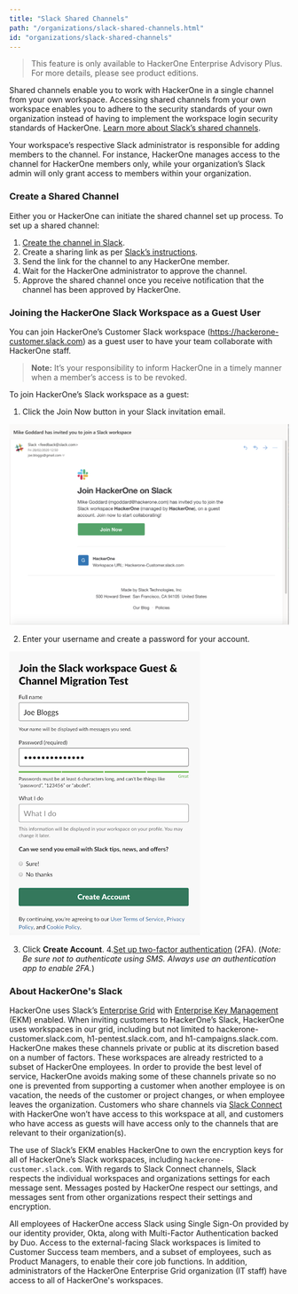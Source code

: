 ```yaml
---
title: "Slack Shared Channels"
path: "/organizations/slack-shared-channels.html"
id: "organizations/slack-shared-channels"
---
```

>This feature is only available to HackerOne Enterprise Advisory Plus. For more details, please see product editions.

Shared channels enable you to work with HackerOne in a single channel from your own workspace. Accessing shared channels from your own workspace enables you to adhere to the security standards of your own organization instead of having to implement the workspace login security standards of HackerOne. [Learn more about Slack’s shared channels](https://slack.com/intl/en-gb/help/articles/115004151203-A-guide-to-shared-channels).

Your workspace’s respective Slack administrator is responsible for adding members to the channel. For instance, HackerOne manages access to the channel for HackerOne members only, while your organization’s Slack admin will only grant access to members within your organization.

### Create a Shared Channel
Either you or HackerOne can initiate the shared channel set up process. To set up a shared channel:

1. [Create the channel in Slack](https://slack.com/intl/en-gb/help/articles/360035092414-Create-shared-channels-Create-shared-channels#create-a-new-channel-1).
2. Create a sharing link as per [Slack’s instructions](https://slack.com/help/articles/360035092414-Create-shared-channels-Create-shared-channels#share-an-existing-channel-1).
3. Send the link for the channel to any HackerOne member.
4. Wait for the HackerOne administrator to approve the channel.
5. Approve the shared channel once you receive notification that the channel has been approved by HackerOne.

### Joining the HackerOne Slack Workspace as a Guest User
You can join HackerOne’s Customer Slack workspace (https://hackerone-customer.slack.com) as a guest user to have your team collaborate with HackerOne staff.

> **Note:** It’s your responsibility to inform HackerOne in a timely manner when a member’s access is to be revoked.

To join HackerOne’s Slack workspace as a guest:
1. Click the Join Now button in your Slack invitation email.

![Join HackerOne on Slack screen](./images/slack-shared-channels-1.png)

2. Enter your username and create a password for your account.

![Enter username and password screen](./images/slack-shared-channels-2.png)

3. Click **Create Account**.
4.[Set up two-factor authentication](https://slack.com/intl/en-gb/help/articles/204509068-Set-up-two-factor-authentication) (2FA). (*Note: Be sure not to authenticate using SMS. Always use an authentication app to enable 2FA.*)

### About HackerOne's Slack
HackerOne uses Slack’s [Enterprise Grid](https://slack.com/help/articles/360004150931-What-is-Slack-Enterprise-Grid) with [Enterprise Key Management](https://slack.com/enterprise-key-management?cvosrc=helpcenter.helpcenter.helpcenter_ekm_help_center&cvo_creative=&utm_medium=helpcenter&utm_source=helpcenter&utm_campaign=_helpcenter_helpcenter____ob-_cr-_ym-) (EKM) enabled. When inviting customers to HackerOne’s Slack, HackerOne uses workspaces in our grid, including but not limited to hackerone-customer.slack.com, h1-pentest.slack.com, and h1-campaigns.slack.com. HackerOne makes these channels private or public at its discretion based on a number of factors. These workspaces are already restricted to a subset of HackerOne employees. In order to provide the best level of service, HackerOne avoids making some of these channels private so no one is prevented from supporting a customer when another employee is on vacation, the needs of the customer or project changes, or when employee leaves the organization. Customers who share channels via [Slack Connect](https://slack.com/help/articles/115004151203-A-guide-to-Slack-Connect) with HackerOne won’t have access to this workspace at all, and customers who have access as guests will have access only to the channels that are relevant to their organization(s).

The use of Slack’s EKM enables HackerOne to own the encryption keys for all of HackerOne’s Slack workspaces, including `hackerone-customer.slack.com`. With regards to Slack Connect channels, Slack respects the individual workspaces and organizations settings for each message sent. Messages posted by HackerOne respect our settings, and messages sent from other organizations respect their settings and encryption.

All employees of HackerOne access Slack using Single Sign-On provided by our identity provider, Okta, along with Multi-Factor Authentication backed by Duo. Access to the external-facing Slack workspaces is limited to Customer Success team members, and a subset of employees, such as Product Managers, to enable their core job functions. In addition, administrators of the HackerOne Enterprise Grid organization (IT staff) have access to all of HackerOne's workspaces.
